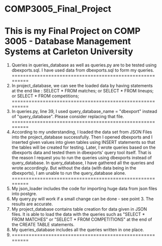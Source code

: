 # COMP3005_Final_Project
This is my Final Project on COMP 3005 - Database Management Systems at Carleton University
=========================================================
1. Queries in queries_database as well as queries.py are to be tested using dbexports.sql. I have used data from dbexports.sql to form my queries. 
=========================================================
2. In project_database, we can see the loaded data by having statements at the end like : SELECT * FROM matches; or SELECT * FROM lineups; or SELECT * FROM competitions; =========================================================
3. In queries.py, line 39, I used query_database_name = "dbexport"  instead of "query_database". Please consider replacing that file.
=========================================================
4. According to my understanding, I loaded the data set from JSON Files into the project_database successfully. Then I opened dbexports and I inserted given values into given tables using INSERT statements so that the tables will be created for testing. Later, I wrote queries based on the dbexports data and tested them in dbexports' query tool itself. That is the reason I request you to run the queries using dbexports instead of query_database. In query_database, I have gathered all the queries and wrote accordingly. But without the data (with data being in the dbexports), I am unable to run the query_database alone.
=========================================================
5. My json_loader includes the code for importing huge data from json files into postgre.
6. My query.py will work if a small change can be done - see point 3. The results are accurate.
7. My project_database contains table creation for data given in JSON files. It is able to load the data with the queries such as "SELECT * FROM MATCHES" or "SELECT * FROM COMPETITIONS" at the end of the CREATE TABLE statements.
8. My queries_database includes all the queries written in one place.
9. =========================================================
